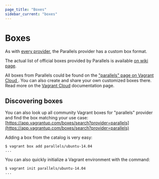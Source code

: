 ```yaml
---
page_title: "Boxes"
sidebar_current: "boxes"
---
```


# Boxes

As with [every provider](https://www.vagrantup.com/docs/providers/basic_usage.html),
the Parallels provider has a custom box format.

The actual list of official boxes provided by Parallels is available
[on wiki page](https://github.com/Parallels/vagrant-parallels/wiki/Available-Vagrant-Boxes).

All boxes from Parallels could be found on the ["parallels" page on Vagrant Cloud ](https://app.vagrantup.com/parallels).
You can also create and share your own customized boxes there. Read more on the
[Vagrant Cloud](https://www.vagrantup.com/docs/vagrant-cloud/boxes/create.html)
documentation page.

## Discovering boxes

You can also look up all community Vagrant boxes for "parallels" provider
and find the box matching your use case: [https://app.vagrantup.com/boxes/search?provider=parallels](https://app.vagrantup.com/boxes/search?provider=parallels)

Adding a box from the catalog is very easy:

```
$ vagrant box add parallels/ubuntu-14.04
...
```

You can also quickly initialize a Vagrant environment with the command:

```
$ vagrant init parallels/ubuntu-14.04
...
```
